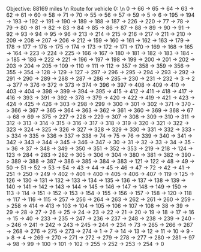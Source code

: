 Objective: 88169 miles \n
Route for vehicle 0: \n
 0 -> 66 -> 65 -> 64 -> 63 -> 62 -> 61 -> 60 -> 58 -> 71 -> 70 -> 55 -> 56 -> 57 -> 59 -> 5 -> 6 -> 195 -> 194 -> 193 -> 192 -> 191 -> 190 -> 189 -> 188 -> 187 -> 226 -> 220 -> 77 -> 78 -> 79 -> 80 -> 81 -> 82 -> 83 -> 84 -> 85 -> 86 -> 87 -> 88 -> 89 -> 90 -> 91 -> 92 -> 93 -> 94 -> 95 -> 96 -> 213 -> 214 -> 215 -> 216 -> 217 -> 211 -> 210 -> 209 -> 208 -> 207 -> 206 -> 212 -> 159 -> 160 -> 161 -> 162 -> 163 -> 179 -> 178 -> 177 -> 176 -> 175 -> 174 -> 173 -> 172 -> 171 -> 170 -> 169 -> 168 -> 165 -> 164 -> 223 -> 224 -> 225 -> 166 -> 167 -> 180 -> 181 -> 182 -> 183 -> 184 -> 185 -> 186 -> 222 -> 221 -> 196 -> 197 -> 198 -> 199 -> 200 -> 201 -> 202 -> 203 -> 204 -> 205 -> 109 -> 110 -> 111 -> 112 -> 357 -> 358 -> 359 -> 356 -> 355 -> 354 -> 128 -> 129 -> 127 -> 297 -> 296 -> 295 -> 294 -> 293 -> 292 -> 291 -> 290 -> 289 -> 288 -> 287 -> 286 -> 285 -> 230 -> 231 -> 232 -> 3 -> 2 -> 377 -> 376 -> 372 -> 373 -> 374 -> 396 -> 397 -> 408 -> 409 -> 410 -> 403 -> 404 -> 398 -> 399 -> 394 -> 395 -> 415 -> 412 -> 411 -> 418 -> 417 -> 416 -> 393 -> 391 -> 392 -> 378 -> 379 -> 420 -> 422 -> 419 -> 421 -> 423 -> 424 -> 425 -> 426 -> 303 -> 298 -> 299 -> 300 -> 301 -> 302 -> 371 -> 370 -> 366 -> 367 -> 365 -> 364 -> 363 -> 362 -> 361 -> 360 -> 369 -> 368 -> 67 -> 68 -> 69 -> 375 -> 227 -> 228 -> 229 -> 307 -> 308 -> 309 -> 310 -> 311 -> 312 -> 313 -> 314 -> 315 -> 316 -> 317 -> 318 -> 319 -> 320 -> 321 -> 322 -> 323 -> 324 -> 325 -> 326 -> 327 -> 328 -> 329 -> 330 -> 331 -> 332 -> 333 -> 334 -> 335 -> 336 -> 337 -> 338 -> 74 -> 75 -> 76 -> 339 -> 340 -> 341 -> 342 -> 343 -> 344 -> 345 -> 346 -> 347 -> 30 -> 31 -> 32 -> 33 -> 34 -> 35 -> 36 -> 37 -> 348 -> 349 -> 350 -> 351 -> 352 -> 353 -> 219 -> 218 -> 124 -> 123 -> 284 -> 283 -> 282 -> 305 -> 306 -> 304 -> 380 -> 381 -> 382 -> 390 -> 389 -> 388 -> 387 -> 386 -> 385 -> 384 -> 383 -> 121 -> 122 -> 48 -> 49 -> 50 -> 51 -> 52 -> 53 -> 54 -> 43 -> 44 -> 45 -> 46 -> 47 -> 72 -> 42 -> 41 -> 251 -> 250 -> 249 -> 402 -> 401 -> 400 -> 405 -> 406 -> 407 -> 119 -> 125 -> 126 -> 130 -> 131 -> 132 -> 133 -> 134 -> 135 -> 136 -> 137 -> 138 -> 139 -> 140 -> 141 -> 142 -> 143 -> 144 -> 145 -> 146 -> 147 -> 148 -> 149 -> 150 -> 113 -> 114 -> 151 -> 152 -> 153 -> 154 -> 155 -> 156 -> 157 -> 158 -> 120 -> 118 -> 117 -> 116 -> 115 -> 257 -> 256 -> 264 -> 263 -> 262 -> 261 -> 260 -> 259 -> 258 -> 414 -> 413 -> 103 -> 104 -> 105 -> 106 -> 107 -> 108 -> 38 -> 39 -> 29 -> 28 -> 27 -> 26 -> 25 -> 24 -> 23 -> 22 -> 21 -> 20 -> 19 -> 18 -> 17 -> 16 -> 15 -> 40 -> 233 -> 235 -> 247 -> 236 -> 237 -> 248 -> 238 -> 239 -> 240 -> 246 -> 241 -> 242 -> 243 -> 245 -> 244 -> 234 -> 73 -> 265 -> 266 -> 267 -> 268 -> 276 -> 275 -> 273 -> 274 -> 1 -> 7 -> 14 -> 13 -> 12 -> 11 -> 10 -> 9 -> 8 -> 4 -> 269 -> 270 -> 271 -> 272 -> 279 -> 278 -> 277 -> 280 -> 281 -> 97 -> 98 -> 99 -> 100 -> 101 -> 102 -> 255 -> 252 -> 253 -> 254 -> 0
